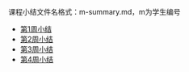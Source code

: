 课程小结文件名格式：m-summary.md，m为学生编号

- [第1周小结](https://github.com/Delfina129/FBDQA-2021S/blob/8036be73f3a941e8c415f1685d97025e0e7da460/Memos/Study-Memo/T_%20042_Day1.md)
- [第2周小结](https://github.com/Delfina129/FBDQA-2021S/blob/64d133c43367595560ca50d65921cb4a97916eb0/Memos/Study-Memo/T_042_Day2.md)
- [第3周小结](https://github.com/Delfina129/FBDQA-2021S/blob/64d133c43367595560ca50d65921cb4a97916eb0/Memos/Study-Memo/T_%20042_Day3%20.md)
- [第4周小结](https://github.com/Delfina129/FBDQA-2021S/blob/64d133c43367595560ca50d65921cb4a97916eb0/Memos/Study-Memo/T_%20042_Day4.md)
